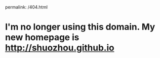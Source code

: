 permalink: /404.html

# I'm no longer using this domain. My new homepage is http://shuozhou.github.io
